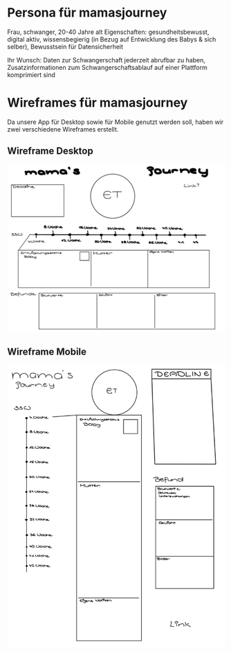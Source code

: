 # Persona für mamasjourney
Frau, schwanger, 20-40 Jahre alt
Eigenschaften: gesundheitsbewusst, digital aktiv, wissensbegierig (in Bezug auf Entwicklung des Babys & sich selber), Bewusstsein für Datensicherheit

Ihr Wunsch: Daten zur Schwangerschaft jederzeit abrufbar zu haben, Zusatzinformationen zum Schwangerschaftsablauf auf einer Plattform komprimiert sind


# Wireframes für mamasjourney
Da unsere App für Desktop sowie für Mobile genutzt werden soll, haben wir zwei verschiedene Wireframes erstellt.
## Wireframe Desktop
![Wireframe Desktop](Bilder/IMG_3181.jpeg) 

## Wireframe Mobile
![Wireframe Mobile](Bilder/IMG_3180.jpeg)

